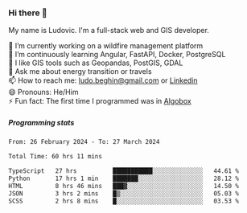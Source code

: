 ### Hi there 👋

My name is Ludovic. I'm a full-stack web and GIS developer.

 🔭 I’m currently working on a wildfire management platform<br/>
 🌱 I’m continuously learning Angular, FastAPI, Docker, PostgreSQL<br/>
 👯 I like GIS tools such as Geopandas, PostGIS, GDAL<br/>
 💬 Ask me about energy transition or travels<br/>
 📫 How to reach me: ludo.beghin@gmail.com or [Linkedin](https://www.linkedin.com/in/ludovic-beghin/)<br/>
 😄 Pronouns: He/Him<br/>
 ⚡ Fun fact: The first time I programmed was in [Algobox](https://fr.wikipedia.org/wiki/Algobox)<br/>

##### Programming stats
<!--START_SECTION:waka-->

```txt
From: 26 February 2024 - To: 27 March 2024

Total Time: 60 hrs 11 mins

TypeScript   27 hrs          ███████████░░░░░░░░░░░░░░   44.61 %
Python       17 hrs 1 min    ███████░░░░░░░░░░░░░░░░░░   28.12 %
HTML         8 hrs 46 mins   ███▓░░░░░░░░░░░░░░░░░░░░░   14.50 %
JSON         3 hrs 2 mins    █▒░░░░░░░░░░░░░░░░░░░░░░░   05.03 %
SCSS         2 hrs 8 mins    █░░░░░░░░░░░░░░░░░░░░░░░░   03.53 %
```

<!--END_SECTION:waka-->
